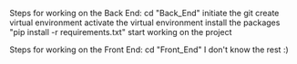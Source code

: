Steps for working on the Back End:
    cd "Back_End"
    initiate the git
    create virtual environment
    activate the virtual environment
    install the packages "pip install -r requirements.txt"
    start working on the project

Steps for working on the Front End:
    cd "Front_End"
    I don't know the rest :)